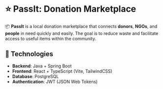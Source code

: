 # ⭐ PassIt: Donation Marketplace

📦 **PassIt** is a local donation marketplace that connects **donors**, **NGOs**, and **people** in need quickly and easily. The goal is to reduce waste and facilitate access to useful items within the community.


## 🚀 Technologies

- **Backend**: Java + Spring Boot
- **Frontend**: React + TypeScript (Vite, TailwindCSS)
- **Database**: PostgreSQL
- **Authentication**: JWT (JSON Web Tokens)
